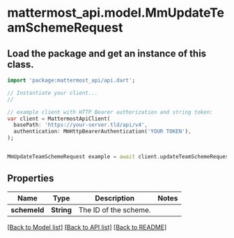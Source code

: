 # mattermost_api.model.MmUpdateTeamSchemeRequest

## Load the package and get an instance of this class.
```dart
import 'package:mattermost_api/api.dart';

// Instantiate your client...
//

// example client with HTTP Bearer authorization and string token:
var client = MattermostApiClient(
  basePath: 'https://your-server.tld/api/v4',
  authentication: MmHttpBearerAuthentication('YOUR TOKEN'),
);


MmUpdateTeamSchemeRequest example = await client.updateTeamSchemeRequest.FUNCTION_THAT_RETURNS_THIS_CLASS();

```

## Properties
Name | Type | Description | Notes
------------ | ------------- | ------------- | -------------
**schemeId** | **String** | The ID of the scheme. | 

[[Back to Model list]](../GENERATED_README.md#documentation-for-models) [[Back to API list]](../GENERATED_README.md#documentation-for-api-endpoints) [[Back to README]](../GENERATED_README.md)



